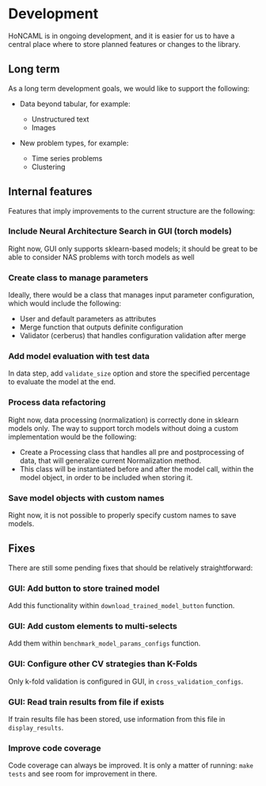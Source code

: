 # Development

HoNCAML is in ongoing development, and it is easier for us to have a central
place where to store planned features or changes to the library.

## Long term

As a long term development goals, we would like to support the following:

- Data beyond tabular, for example:
  - Unstructured text
  - Images

- New problem types, for example:
  - Time series problems
  - Clustering
  
## Internal features

Features that imply improvements to the current structure are the following:

### Include Neural Architecture Search in GUI (torch models)

Right now, GUI only supports sklearn-based models; it should be great to be
able to consider NAS problems with torch models as well

### Create class to manage parameters

Ideally, there would be a class that manages input parameter configuration,
which would include the following:

- User and default parameters as attributes
- Merge function that outputs definite configuration
- Validator (cerberus) that handles configuration validation after merge

### Add model evaluation with test data

In data step, add `validate_size` option and store the specified percentage to
evaluate the model at the end.

### Process data refactoring

Right now, data processing (normalization) is correctly done in sklearn models
only. The way to support torch models without doing a custom implementation
would be the following:

- Create a Processing class that handles all pre and postprocessing of data,
  that will generalize current Normalization method.
- This class will be instantiated before and after the model call, within the
  model object, in order to be included when storing it.

### Save model objects with custom names

Right now, it is not possible to properly specify custom names to save
models.

## Fixes

There are still some pending fixes that should be relatively straightforward:

### GUI: Add button to store trained model

Add this functionality within `download_trained_model_button` function.

### GUI: Add custom elements to multi-selects

Add them within `benchmark_model_params_configs` function.

### GUI: Configure other CV strategies than K-Folds

Only k-fold validation is configured in GUI, in `cross_validation_configs`.

### GUI: Read train results from file if exists

If train results file has been stored, use information from this file in
`display_results`.

### Improve code coverage

Code coverage can always be improved. It is only a matter of running: `make
tests` and see room for improvement in there.
